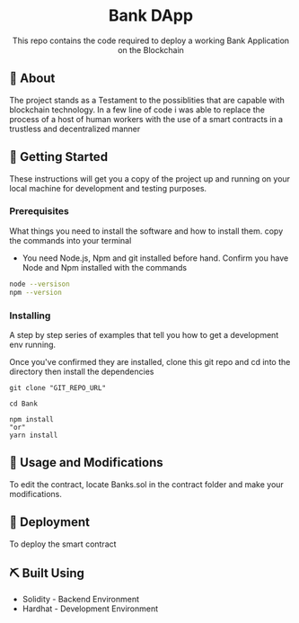 
<h1 align="center">Bank DApp</h1>

<p align="center"> This repo contains the code required to deploy a working Bank Application on the Blockchain
    <br> 
</p>

## 🧐 About 
The project stands as a Testament to the  possiblities that are capable with blockchain technology. In a few line of code i was able to replace the process of a host of human workers with the use of a smart contracts in a trustless and decentralized manner

## 🏁 Getting Started 

These instructions will get you a copy of the project up and running on your local machine for development and testing purposes.

### Prerequisites
What things you need to install the software and how to install them.
copy the commands into your terminal

- You need Node.js, Npm and git installed before hand.
  Confirm you have Node and Npm installed with the commands
```bash
node --versison
npm --version
```
### Installing

A step by step series of examples that tell you how to get a development env running.

Once you've confirmed they are installed, clone this git repo and cd into the directory then install the dependencies

```
git clone "GIT_REPO_URL"
```
```
cd Bank
```
```
npm install
"or"
yarn install
```
## 🎈 Usage and Modifications
To edit the contract, locate Banks.sol in the contract folder and make your modifications.
## 🚀 Deployment

To deploy the smart contract 
## ⛏️ Built Using 

- Solidity - Backend  Environment
- Hardhat - Development Environment

